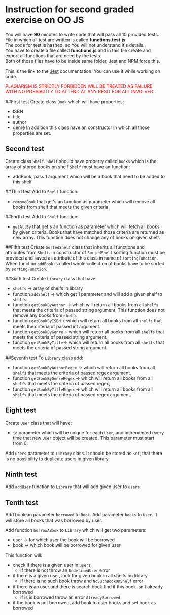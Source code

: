 # Instruction for second graded exercise on OO JS
You will have **90** minutes to write code that will pass all 10 provided tests. \
File in which all test are written is called **functions.test.js**.\
The code for test is hashed, so You will not understand it's details. \
You have to create a file called **functions.js** and in this file create and export all functions that are need by the tests.\
Both of those files have to be inside same folder, Jest and NPM force this.

This is the link to the [Jest](https://jestjs.io/docs/getting-started) documentation. You can use it while working on code.

<span style="color:red">PLAGIARISM IS STRICTLY FORBIDDEN WILL BE TREATED AS FAILURE WITH NO POSSIBILITY TO ATTEND AT ANY RESIT FOR ALL INVOLVED </span>.

##First test
Create class ``Book`` which will have properties:
* ISBN
* title
* author
* genre
In addition this class have an constructor in which all those properties are set.

## Second test
Create class ``Shelf``.
``Shelf`` should have property called ``books`` which is the array of stored books on shelf
``Shelf`` must have an function:
* addBook, pass 1 argument which will be a book that need to be added to this shelf

##Third test
Add to ``Shelf`` function:
* ``removeBook`` that get's an function as parameter which will remove all books from shelf that meets the given criteria

##Forth test
Add to ``Shelf`` function:
* ``getAllBy`` that get's an function as parameter which will fetch all books by given criteria. Books that have matched those criteria are returned as new array. This function does not change any of books on given shelf.

##Fifth test
Create ``SortedShelf`` class that inherits all functions and attributes from ``Shelf``.
In constructor of ``SortedShelf`` sorting function must be provided and saved as attribute of this class in name of ``sortingFunction``.
When function ``addBook`` is called whole collection of books have to be sorted by ``sortingFunction``.

##Sixth test
Create ``Library`` class that have:
* ``shelfs`` -> array of shelfs in library
* function ``addShelf`` -> which get 1 parameter and will add a given shelf to ``shelfs``
* function ``getBookByAuthor`` -> which will return all books from all ``shelfs`` that meets the criteria of passed string argument. This function does not remove any books from ``shelfs``
* function ``getBookByISBN``-> which will return all books from all ``shelfs`` that meets the criteria of passed int argument. 
* function ``getBookByGenre``-> which will return all books from all ``shelfs`` that meets the criteria of passed string argument. 
* function ``getBookByTitle``-> which will return all books from all ``shelfs`` that meets the criteria of passed string argument. 

##Seventh test
To ``Library`` class add:
* function ``getBookByAuthorRegex`` -> which will return all books from all ``shelfs`` that meets the criteria of passed regex argument,
* function ``getBookByGenreRegex`` -> which will return all books from all ``shelfs`` that meets the criteria of passed regex,
* function ``getBookByTitleRegex`` -> which will return all books from all ``shelfs`` that meets the criteria of passed regex argument.

## Eight test
Create ``User`` class that will have:
* ``id`` parameter which will be unique for each ``User``, and incremented every time that new ``User`` object will be created. This parameter must start from 0.

Add ``users`` parameter to ``Library`` class. It should be stored as ``Set``, that there is no possibility to duplicate users in given library.

## Ninth test
Add ``addUser`` function to ``Library`` that will add given user to ``users``

## Tenth test
Add boolean parameter ``borrowed`` to ``Book``.
Add parameter ``books`` to ``User``. It will store all books that was borrowed by user.

Add function ``borrowABook`` to ``Library`` which will get two parameters:
* user -> for which user the book will be borrowed
* book -> which book will be borrowed for given user

This function will:
* check if there is a given user in ``users``
  * If there is not throw an ``UndefinedUser`` error
* if there is a given user, look for given book in all shelfs on library
  * if there is no such book throw and ``NoSuchBookOnShelf`` error
* if there is an user and there is search book find if this book isn't already borrowed
  * if is is borrowed throw an error ``AlreadyBorrowed``
* if the book is not borrowed, add book to user books and set book as borrowed
